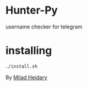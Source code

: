 # Hunter-Py
username checker for telegram

# installing 

```
./install.sh
```

By  [Milad Heidary](http://github.com/MiladHeidary)
